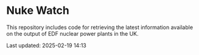 # Nuke Watch

This repository includes code for retrieving the latest information available on the output of EDF nuclear power plants in the UK.

Last updated: 2025-02-19 14:13